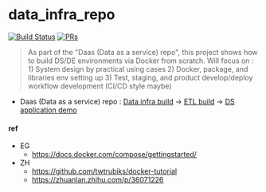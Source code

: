 # data_infra_repo
[![Build Status](https://travis-ci.org/yennanliu/data_infra_repo.svg?branch=master)](https://travis-ci.org/yennanliu/data_infra_repo)
[![PRs](https://img.shields.io/badge/PRs-welcome-6574cd.svg)](https://github.com/yennanliu/data_infra_repo/pulls)

> As part of the "Daas (Data as a service) repo", this project shows how to build DS/DE environments via Docker from scratch. Will focus on : 1) System design by practical using cases 2) Docker, package, and libraries env setting up 3) Test, staging, and product develop/deploy workflow development (CI/CD style maybe)

* Daas (Data as a service) repo :  [Data infra build](https://github.com/yennanliu/data_infra_repo) -> [ETL build](https://github.com/yennanliu/XJob) -> [DS application demo](https://github.com/yennanliu/analysis)


#### ref 
- EG
	- https://docs.docker.com/compose/gettingstarted/
- ZH 
	- https://github.com/twtrubiks/docker-tutorial
	- https://zhuanlan.zhihu.com/p/36071226